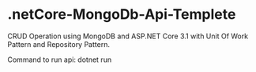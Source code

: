 # .netCore-MongoDb-Api-Templete
CRUD Operation using MongoDB and ASP.NET Core 3.1 with Unit Of Work Pattern and Repository Pattern.

Command to run api:
dotnet run
